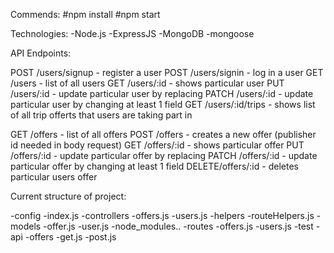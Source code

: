 Commends:
#npm install
#npm start

Technologies:
-Node.js
-ExpressJS
-MongoDB
-mongoose

API Endpoints:

POST  /users/signup      - register a user
POST  /users/signin      - log in a user
GET   /users             - list of all users
GET   /users/:id         - shows particular user
PUT   /users/:id         - update particular user by replacing
PATCH /users/:id         - update particular user by changing at least 1 field
GET   /users/:id/trips   - shows list of all trip offerts that users are taking part in

GET   /offers             - list of all offers
POST  /offers             - creates a new offer (publisher id needed in body request)
GET   /offers/:id         - shows particular offer
PUT   /offers/:id         - update particular offer by replacing
PATCH /offers/:id         - update particular offer by changing at least 1 field
DELETE/offers/:id         - deletes particular users offer

Current structure of project:

-config
    -index.js
-controllers
    -offers.js
    -users.js
-helpers
    -routeHelpers.js
-models
    -offer.js
    -user.js
-node_modules..
-routes
    -offers.js
    -users.js
-test
    -api
        -offers
            -get.js
            -post.js




